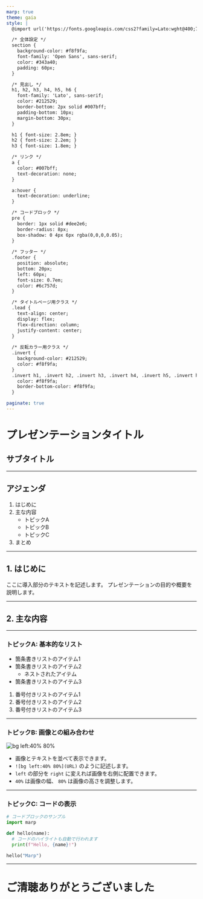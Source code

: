 ```yaml
---
marp: true
theme: gaia
style: |
  @import url('https://fonts.googleapis.com/css2?family=Lato:wght@400;700&family=Open+Sans:wght@400;600&display=swap');

  /* 全体設定 */
  section {
    background-color: #f8f9fa;
    font-family: 'Open Sans', sans-serif;
    color: #343a40;
    padding: 60px;
  }

  /* 見出し */
  h1, h2, h3, h4, h5, h6 {
    font-family: 'Lato', sans-serif;
    color: #212529;
    border-bottom: 2px solid #007bff;
    padding-bottom: 10px;
    margin-bottom: 30px;
  }

  h1 { font-size: 2.8em; }
  h2 { font-size: 2.2em; }
  h3 { font-size: 1.8em; }

  /* リンク */
  a {
    color: #007bff;
    text-decoration: none;
  }

  a:hover {
    text-decoration: underline;
  }

  /* コードブロック */
  pre {
    border: 1px solid #dee2e6;
    border-radius: 8px;
    box-shadow: 0 4px 6px rgba(0,0,0,0.05);
  }
  
  /* フッター */
  .footer {
    position: absolute;
    bottom: 20px;
    left: 60px;
    font-size: 0.7em;
    color: #6c757d;
  }

  /* タイトルページ用クラス */
  .lead {
    text-align: center;
    display: flex;
    flex-direction: column;
    justify-content: center;
  }
  
  /* 反転カラー用クラス */
  .invert {
    background-color: #212529;
    color: #f8f9fa;
  }
  .invert h1, .invert h2, .invert h3, .invert h4, .invert h5, .invert h6 {
    color: #f8f9fa;
    border-bottom-color: #f8f9fa;
  }

paginate: true
---
```


<!-- 
  _class: lead 
  _footer: '© 2025 あなたの名前 / 会社名'
-->

# **プレゼンテーションタイトル**
## サブタイトル

---

<!-- _footer: '' -->

## アジェンダ

1.  はじめに
2.  主な内容
    -   トピックA
    -   トピックB
    -   トピックC
3.  まとめ

---

## 1. はじめに

ここに導入部分のテキストを記述します。
プレゼンテーションの目的や概要を説明します。

---

<!-- 
  _class: invert 
  _footer: ''
-->

## 2. 主な内容

---

### トピックA: 基本的なリスト

- 箇条書きリストのアイテム1
- 箇条書きリストのアイテム2
  - ネストされたアイテム
- 箇条書きリストのアイテム3

1. 番号付きリストのアイテム1
2. 番号付きリストのアイテム2
3. 番号付きリストのアイテム3

---

### トピックB: 画像との組み合わせ

![bg left:40% 80%](https://images.unsplash.com/photo-1488190211105-8b0e65b80b4e?q=80&w=2940&auto=format&fit=crop)

- 画像とテキストを並べて表示できます。
- `![bg left:40% 80%](URL)` のように記述します。
- `left` の部分を `right` に変えれば画像を右側に配置できます。
- `40%` は画像の幅、 `80%` は画像の高さを調整します。

---

### トピックC: コードの表示

```python
# コードブロックのサンプル
import marp

def hello(name):
  # コードのハイライトも自動で行われます
  print(f"Hello, {name}!")

hello("Marp")
```
---

<!-- 
  _class: lead 
  _footer: '© 2025 あなたの名前 / 会社名'
-->

# ご清聴ありがとうございました
